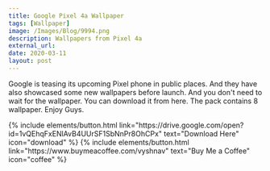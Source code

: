 ```yaml
---
title: Google Pixel 4a Wallpaper
tags: [Wallpaper]
image: /Images/Blog/9994.png
description: Wallpapers from Pixel 4a
external_url:
date: 2020-03-11
layout: post
---
```

Google is teasing its upcoming Pixel phone in public places. And they have also showcased some new wallpapers before launch. And you don't need to wait for the wallpaper. You can download it from here. The pack contains 8 wallpaper. Enjoy Guys.

<p class="text-center">
{% include elements/button.html link="https://drive.google.com/open?id=1vQEhqFxENlAvB4UUrSF1SbNnPr8OhCPx" text="Download Here" icon="download" %}
{% include elements/button.html link="https://www.buymeacoffee.com/vyshnav" text="Buy Me a Coffee" icon="coffee" %}
</p>